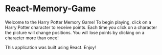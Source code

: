 # React-Memory-Game

Welcome to the Harry Potter Memory Game!  To begin playing, click on a Harry Potter character to receive points.  Each time you click on a character the picture will change positions.  You will lose points by clicking on a character more than once!

This application was built using React.  Enjoy!